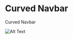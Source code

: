 # Curved Navbar

Curved Navbar 

![Alt Text](https://github.com/sharang26071994/curved-navbar/blob/master/gif/image.gif)